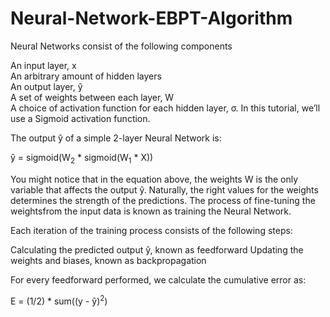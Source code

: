 # Neural-Network-EBPT-Algorithm

Neural Networks consist of the following components

   An input layer, x <br>
   An arbitrary amount of hidden layers <br>
   An output layer, ŷ <br>
   A set of weights between each layer, W <br>
   A choice of activation function for each hidden layer, σ. In this tutorial, we’ll use a Sigmoid activation function. <br>

The output ŷ of a simple 2-layer Neural Network is:
   
   ŷ = sigmoid(W<sub>2</sub> * sigmoid(W<sub>1</sub> * X))
   
You might notice that in the equation above, the weights W is the only variable that affects the output ŷ.
Naturally, the right values for the weights determines the strength of the predictions. 
The process of fine-tuning the weightsfrom the input data is known as training the Neural Network.

Each iteration of the training process consists of the following steps:

   Calculating the predicted output ŷ, known as feedforward
   Updating the weights and biases, known as backpropagation

For every feedforward performed, we calculate the cumulative error as: 
   
   E = (1/2) * sum((y - ŷ)<sup>2</sup>)
   
 
